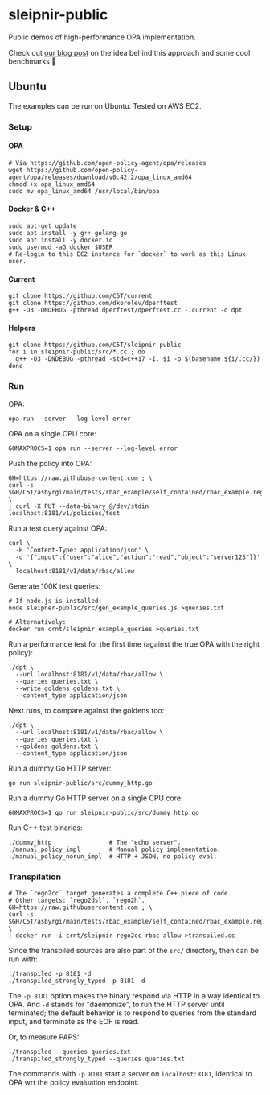 # sleipnir-public

Public demos of high-performance OPA implementation.

Check out [our blog post](https://dimakorolev.substack.com/p/high-performance-opa) on the idea behind this approach and some cool benchmarks 🙂

## Ubuntu

The examples can be run on Ubuntu. Tested on AWS EC2.

### Setup

#### OPA

```
# Via https://github.com/open-policy-agent/opa/releases
wget https://github.com/open-policy-agent/opa/releases/download/v0.42.2/opa_linux_amd64
chmod +x opa_linux_amd64 
sudo mv opa_linux_amd64 /usr/local/bin/opa
```

#### Docker & C++

```
sudo apt-get update
sudo apt install -y g++ golang-go
sudo apt install -y docker.io
sudo usermod -aG docker $USER
# Re-login to this EC2 instance for `docker` to work as this Linux user.
```

#### Current

```
git clone https://github.com/C5T/current
git clone https://github.com/dkorolev/dperftest
g++ -O3 -DNDEBUG -pthread dperftest/dperftest.cc -Icurrent -o dpt
```

#### Helpers

```
git clone https://github.com/C5T/sleipnir-public
for i in sleipnir-public/src/*.cc ; do
  g++ -O3 -DNDEBUG -pthread -std=c++17 -I. $i -o $(basename ${i/.cc/})
done
```

### Run

OPA:

```
opa run --server --log-level error
```

OPA on a single CPU core:

```
GOMAXPROCS=1 opa run --server --log-level error
```

Push the policy into OPA:

```
GH=https://raw.githubusercontent.com ; \
curl -s $GH/C5T/asbyrgi/main/tests/rbac_example/self_contained/rbac_example.rego \
| curl -X PUT --data-binary @/dev/stdin localhost:8181/v1/policies/test
```

Run a test query against OPA:

```
curl \
  -H 'Content-Type: application/json' \
  -d '{"input":{"user":"alice","action":"read","object":"server123"}}' \
  localhost:8181/v1/data/rbac/allow
```

Generate 100K test queries:

```
# If node.js is installed:
node sleipner-public/src/gen_example_queries.js >queries.txt

# Alternatively:
docker run crnt/sleipnir example_queries >queries.txt
```

Run a performance test for the first time (against the true OPA with the right policy):

```
./dpt \
  --url localhost:8181/v1/data/rbac/allow \
  --queries queries.txt \
  --write_goldens goldens.txt \
  --content_type application/json
```

Next runs, to compare against the goldens too:

```
./dpt \
  --url localhost:8181/v1/data/rbac/allow \
  --queries queries.txt \
  --goldens goldens.txt \
  --content_type application/json
```

Run a dummy Go HTTP server:

```
go run sleipnir-public/src/dummy_http.go
```

Run a dummy Go HTTP server on a single CPU core:

```
GOMAXPROCS=1 go run sleipnir-public/src/dummy_http.go
```

Run C++ test binaries:

```
./dummy_http                # The "echo server".
./manual_policy_impl        # Manual policy implementation.
./manual_policy_norun_impl  # HTTP + JSON, no policy eval.
```

### Transpilation

```
# The `rego2cc` target generates a complete C++ piece of code.
# Other targets: `rego2dsl`, `rego2h`.
GH=https://raw.githubusercontent.com ; \
curl -s $GH/C5T/asbyrgi/main/tests/rbac_example/self_contained/rbac_example.rego \
| docker run -i crnt/sleipnir rego2cc rbac allow >transpiled.cc
```

Since the transpiled sources are also part of the `src/` directory, then can be run with:

```
./transpiled -p 8181 -d
./transpiled_strongly_typed -p 8181 -d
```

The `-p 8181` option makes the binary respond via HTTP in a way identical to OPA. And `-d` stands for "daemonize", to run the HTTP server until terminated; the default behavior is to respond to queries from the standard input, and terminate as the EOF is read.

Or, to measure PAPS:

```
./transpiled --queries queries.txt
./transpiled_strongly_typed --queries queries.txt
```

The commands with `-p 8181` start a server on `localhost:8181`, identical to OPA wrt the policy evaluation endpoint.
